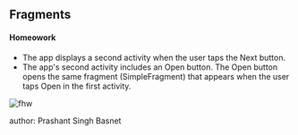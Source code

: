<h2>Fragments</h2>
<h4>Homeowork</h4>
<ul>
  <li>The app displays a second activity when the user taps the Next button.</li>
  <li>The app's second activity includes an Open button. The Open button opens the same fragment                 (SimpleFragment) that appears when the user taps Open in the first activity.</li>
</ul>
  

 

![fhw](https://user-images.githubusercontent.com/50170332/111573326-71f9a480-87d2-11eb-879b-43d510e2225b.gif)


author: Prashant Singh Basnet

